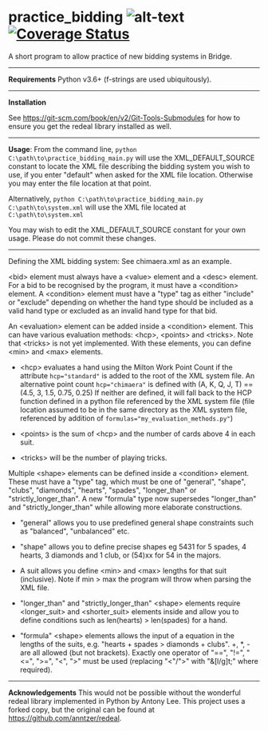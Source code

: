 # practice_bidding ![alt-text](https://travis-ci.org/andrewimcclement/practice_bidding.svg?branch=master) [![Coverage Status](https://coveralls.io/repos/github/andrewimcclement/practice_bidding/badge.svg)](https://coveralls.io/github/andrewimcclement/practice_bidding)
A short program to allow practice of new bidding systems in Bridge.

-------------------------------------------------------------------------------
__Requirements__
Python v3.6+ (f-strings are used ubiquitously).

-------------------------------------------------------------------------------
__Installation__

See https://git-scm.com/book/en/v2/Git-Tools-Submodules for how to
ensure you get the redeal library installed as well.

-------------------------------------------------------------------------------
__Usage__:
From the command line, `python C:\path\to\practice_bidding_main.py` will use
the XML_DEFAULT_SOURCE constant to locate the XML file describing the bidding
system you wish to use, if you enter "default" when asked for the XML file
location. Otherwise you may enter the file location at that point.

Alternatively,
    `python C:\path\to\practice_bidding_main.py C:\path\to\system.xml`
will use the XML file located at `C:\path\to\system.xml`

You may wish to edit the XML_DEFAULT_SOURCE constant for your own usage.
Please do not commit these changes.

-------------------------------------------------------------------------------
Defining the XML bidding system:
See chimaera.xml as an example.

&lt;bid&gt; element must always have a &lt;value&gt; element and a &lt;desc&gt;
element. For a bid to be recognised by the program, it must have a
&lt;condition&gt; element. A &lt;condition&gt; element must have a "type" tag
as either "include" or "exclude" depending on whether the hand type should be
included as a valid hand type or excluded as an invalid hand type for that bid.

An &lt;evaluation&gt; element can be added inside a &lt;condition&gt; element.
This can have various evaluation methods: &lt;hcp&gt;, &lt;points&gt; and
&lt;tricks&gt;. Note that &lt;tricks&gt; is not yet implemented.
With these elements, you can define &lt;min&gt; and &lt;max&gt; elements.

  - &lt;hcp&gt; evaluates a hand using the Milton Work Point Count if the
    attribute `hcp="standard"` is added to the root of the XML system file.
    An alternative point count `hcp="chimaera"` is defined with
    (A, K, Q, J, T) == (4.5, 3, 1.5, 0.75, 0.25)
    If neither are defined, it will fall back to the HCP function defined
    in a python file referenced by the XML system file (file location assumed
    to be in the same directory as the XML system file, referenced by addition
    of `formulas="my_evaluation_methods.py"`)

  - &lt;points&gt; is the sum of &lt;hcp&gt; and the number of cards above 4 in
    each suit.

  - &lt;tricks&gt; will be the number of playing tricks.

Multiple &lt;shape&gt; elements can be defined inside a &lt;condition&gt;
element. These must have a "type" tag, which must be one of "general", "shape",
"clubs", "diamonds", "hearts", "spades", "longer_than" or
"strictly_longer_than". A new "formula" type now supersedes "longer_than" and
"strictly_longer_than" while allowing more elaborate constructions.

  - "general" allows you to use predefined general shape constraints such as
    "balanced", "unbalanced" etc.

  - "shape" allows you to define precise shapes eg 5431 for 5 spades, 4 hearts,
    3 diamonds and 1 club, or (54)xx for 54 in the majors.

  - A suit allows you define &lt;min&gt; and &lt;max&gt; lengths for that suit
    (inclusive). Note if min > max the program will throw when parsing the
    XML file.

  - "longer_than" and "strictly_longer_than" &lt;shape&gt; elements require
    &lt;longer_suit&gt; and &lt;shorter_suit&gt; elements inside and allow you
    to define conditions such as len(hearts) > len(spades) for a hand.

  - "formula" &lt;shape&gt; elements allows the input of a equation in the
    lengths of the suits, e.g. "hearts + spades > diamonds + clubs".
    +, *, - are all allowed (but not brackets). Exactly one operator of "==",
    "!=", "<=", ">=", "<", ">" must be used (replacing "<"/">" with "&[l/g]t;"
    where required).

-------------------------------------------------------------------------------
__Acknowledgements__
This would not be possible without the wonderful redeal library implemented
in Python by Antony Lee. This project uses a forked copy, but the original
can be found at https://github.com/anntzer/redeal.